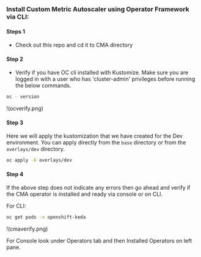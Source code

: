 ### Install Custom Metric Autoscaler using Operator Framework via CLI:

#### Steps 1
- Check out this repo and cd it to CMA directory

#### Step 2
- Verify if you have OC cli installed with Kustomize. Make sure you are logged in with a user who has 'cluster-admin' privileges before running the below commands.

```bash 
oc - version
```
!(ocverify.png)
#### Step 3
Here we will apply the kustomization that we have created for the Dev environment. You can apply directly from the `base` directory or from the `overlays/dev` directory.

```bash 
oc apply -k overlays/dev
```
#### Step 4
If the above step does not indicate any errors then go ahead and verify if the CMA operator is installed and ready via console or on CLI.

For CLI:
```bash
oc get pods -n openshift-keda
```
!(cmaverify.png)

For Console look under Operators tab and then Installed Operators on left pane. 
